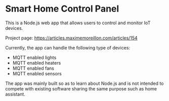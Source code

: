 # Smart Home Control Panel

This is a Node.js web app that allows users to control and monitor IoT devices.

Project page: https://articles.maximemoreillon.com/articles/154

Currently, the app can handle the following type of devices:

* MQTT enabled lights
* MQTT enabled heaters
* MQTT enabled fans
* MQTT enabled sensors

The app was mainly built so as to learn about Node.js and is not intended to compete with existing software sharing the same purpose such as home assistant.
